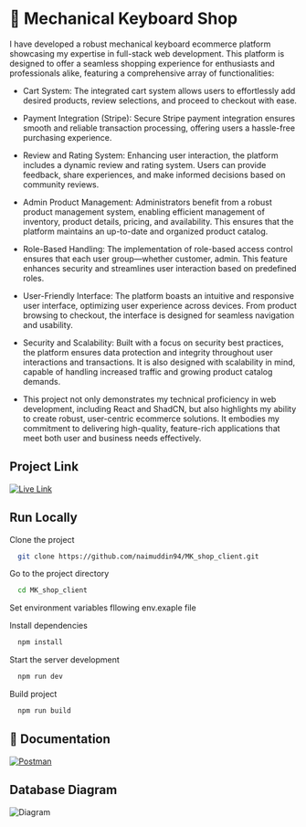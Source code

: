 
# 🔗 Mechanical Keyboard Shop

I have developed a robust mechanical keyboard ecommerce platform showcasing my expertise in full-stack web development. This platform is designed to offer a seamless shopping experience for enthusiasts and professionals alike, featuring a comprehensive array of functionalities:

- Cart System: The integrated cart system allows users to effortlessly add desired products, review selections, and proceed to checkout with ease.

- Payment Integration (Stripe): Secure Stripe payment integration ensures smooth and reliable transaction processing, offering users a hassle-free purchasing experience.

- Review and Rating System: Enhancing user interaction, the platform includes a dynamic review and rating system. Users can provide feedback, share experiences, and make informed decisions based on community reviews.

- Admin Product Management: Administrators benefit from a robust product management system, enabling efficient management of inventory, product details, pricing, and availability. This ensures that the platform maintains an up-to-date and organized product catalog.

- Role-Based Handling: The implementation of role-based access control ensures that each user group—whether customer, admin. This feature enhances security and streamlines user interaction based on predefined roles.

- User-Friendly Interface: The platform boasts an intuitive and responsive user interface, optimizing user experience across devices. From product browsing to checkout, the interface is designed for seamless navigation and usability.

- Security and Scalability: Built with a focus on security best practices, the platform ensures data protection and integrity throughout user interactions and transactions. It is also designed with scalability in mind, capable of handling increased traffic and growing product catalog demands.

- This project not only demonstrates my technical proficiency in web development, including React and ShadCN, but also highlights my ability to create robust, user-centric ecommerce solutions. It embodies my commitment to delivering high-quality, feature-rich applications that meet both user and business needs effectively.

## Project Link
[![Live Link](https://img.shields.io/badge/Frontend-Live-brightgreen?style=for-the-badge)](https://keeb-keyboard.vercel.app/)

## Run Locally

Clone the project

```bash
  git clone https://github.com/naimuddin94/MK_shop_client.git
```

Go to the project directory

```bash
  cd MK_shop_client
```

Set environment variables fllowing env.exaple file

Install dependencies

```bash
  npm install
```

Start the server development

```bash
  npm run dev
```

Build project

```bash
  npm run build
```


## 🔗 Documentation
[![Postman](https://img.shields.io/badge/Postman-FF6C37?style=for-the-badge&logo=postman&logoColor=white)](https://documenter.getpostman.com/view/34122341/2sA3kRJ3gC)


## Database Diagram

![Diagram](https://res.cloudinary.com/dxoncladp/image/upload/v1721145024/Mechanical_Keyboard_Shop_f8e22f.png)

